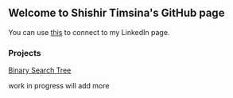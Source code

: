 ## Welcome to Shishir Timsina's GitHub page

You can use [this](www.linkedin.com/in/shishir-timsina-03466018a) to connect to my LinkedIn page.


### Projects

[Binary Search Tree](https://github.com/sht99/BinarySearchTree)

work in progress 
will add more 
